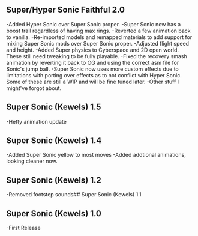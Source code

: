 ## Super/Hyper Sonic Faithful 2.0
-Added Hyper Sonic over Super Sonic proper.
-Super Sonic now has a boost trail regardless of having max rings.
-Reverted a few animation back to vanilla.
-Re-imported models and remapped materials to add support for mixing Super Sonic mods over Super Sonic proper.
-Adjusted flight speed and height.
-Added Super physics to Cyberspace and 2D open world.  These still need tweaking to be fully playable.
-Fixed the recovery smash animation by reverting it back to OG and using the correct asm file for Sonic's jump ball.
-Super Sonic now uses more custom effects due to limitations with porting over effects as to not conflict with Hyper Sonic.  Some of these are still a WIP and will be fine tuned later.
-Other stuff I might've forgot about.

## Super Sonic (Kewels) 1.5
-Hefty animation update

## Super Sonic (Kewels) 1.4
-Added Super Sonic yellow to most moves
-Added addtional animations, looking cleaner now.

## Super Sonic (Kewels) 1.2
-Removed footstep sounds## Super Sonic (Kewels) 1.1

## Super Sonic (Kewels) 1.0
-First Release
